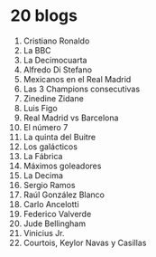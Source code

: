 # 20 blogs

1. Cristiano Ronaldo
1. La BBC
1. La Decimocuarta
1. Alfredo Di Stefano
1. Mexicanos en el Real Madrid
1. Las 3 Champions consecutivas
1. Zinedine Zidane
1. Luis Figo
1. Real Madrid vs Barcelona
1. El número 7
1. La quinta del Buitre
1. Los galácticos
1. La Fábrica
1. Máximos goleadores
1. La Decima
1. Sergio Ramos
1. Raúl González Blanco
1. Carlo Ancelotti
1. Federico Valverde
1. Jude Bellingham
1. Vinicius Jr.
1. Courtois, Keylor Navas y Casillas
